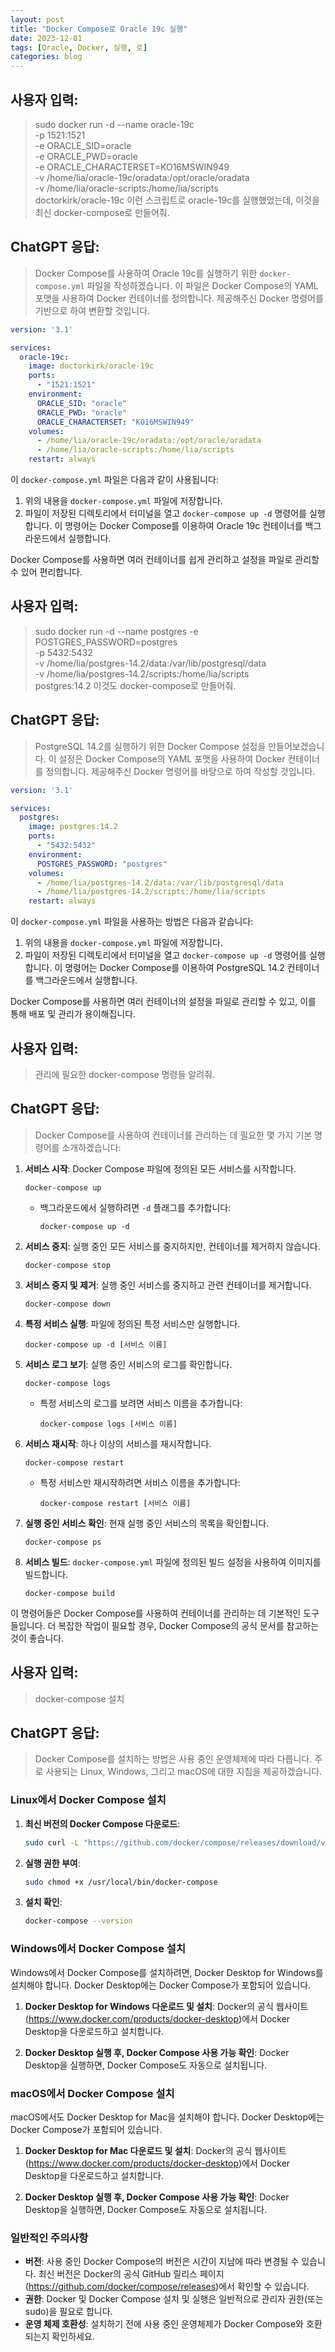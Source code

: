 ```yaml
---
layout: post
title: "Docker Compose로 Oracle 19c 실행"
date: 2023-12-01
tags: [Oracle, Docker, 실행, 로]
categories: blog
---
```


## 사용자 입력:
> sudo docker run -d --name oracle-19c \
-p 1521:1521 \
-e ORACLE_SID=oracle \
-e ORACLE_PWD=oracle \
-e ORACLE_CHARACTERSET=KO16MSWIN949 \
-v /home/lia/oracle-19c/oradata:/opt/oracle/oradata \
-v /home/lia/oracle-scripts:/home/lia/scripts \
doctorkirk/oracle-19c  이런 스크립트로 oracle-19c를 실행했었는데, 이것을 최신 docker-compose로 만들어줘.

## ChatGPT 응답:
> Docker Compose를 사용하여 Oracle 19c를 실행하기 위한 `docker-compose.yml` 파일을 작성하겠습니다. 이 파일은 Docker Compose의 YAML 포맷을 사용하여 Docker 컨테이너를 정의합니다. 제공해주신 Docker 명령어를 기반으로 하여 변환할 것입니다.

```yaml
version: '3.1'

services:
  oracle-19c:
    image: doctorkirk/oracle-19c
    ports:
      - "1521:1521"
    environment:
      ORACLE_SID: "oracle"
      ORACLE_PWD: "oracle"
      ORACLE_CHARACTERSET: "KO16MSWIN949"
    volumes:
      - /home/lia/oracle-19c/oradata:/opt/oracle/oradata
      - /home/lia/oracle-scripts:/home/lia/scripts
    restart: always
```

이 `docker-compose.yml` 파일은 다음과 같이 사용됩니다:

1. 위의 내용을 `docker-compose.yml` 파일에 저장합니다.
2. 파일이 저장된 디렉토리에서 터미널을 열고 `docker-compose up -d` 명령어를 실행합니다. 이 명령어는 Docker Compose를 이용하여 Oracle 19c 컨테이너를 백그라운드에서 실행합니다.

Docker Compose를 사용하면 여러 컨테이너를 쉽게 관리하고 설정을 파일로 관리할 수 있어 편리합니다.

## 사용자 입력:
> sudo docker run -d --name postgres -e POSTGRES_PASSWORD=postgres \
-p 5432:5432 \
-v /home/lia/postgres-14.2/data:/var/lib/postgresql/data \
-v /home/lia/postgres-14.2/scripts:/home/lia/scripts \
postgres:14.2   이것도 docker-compose로 만들어줘.

## ChatGPT 응답:
> PostgreSQL 14.2를 실행하기 위한 Docker Compose 설정을 만들어보겠습니다. 이 설정은 Docker Compose의 YAML 포맷을 사용하여 Docker 컨테이너를 정의합니다. 제공해주신 Docker 명령어를 바탕으로 하여 작성할 것입니다.

```yaml
version: '3.1'

services:
  postgres:
    image: postgres:14.2
    ports:
      - "5432:5432"
    environment:
      POSTGRES_PASSWORD: "postgres"
    volumes:
      - /home/lia/postgres-14.2/data:/var/lib/postgresql/data
      - /home/lia/postgres-14.2/scripts:/home/lia/scripts
    restart: always
```

이 `docker-compose.yml` 파일을 사용하는 방법은 다음과 같습니다:

1. 위의 내용을 `docker-compose.yml` 파일에 저장합니다.
2. 파일이 저장된 디렉토리에서 터미널을 열고 `docker-compose up -d` 명령어를 실행합니다. 이 명령어는 Docker Compose를 이용하여 PostgreSQL 14.2 컨테이너를 백그라운드에서 실행합니다.

Docker Compose를 사용하면 여러 컨테이너의 설정을 파일로 관리할 수 있고, 이를 통해 배포 및 관리가 용이해집니다.

## 사용자 입력:
> 관리에 필요한 docker-compose 명령들 알려줘.

## ChatGPT 응답:
> Docker Compose를 사용하여 컨테이너를 관리하는 데 필요한 몇 가지 기본 명령어를 소개하겠습니다:

1. **서비스 시작**: Docker Compose 파일에 정의된 모든 서비스를 시작합니다.
   ```
   docker-compose up
   ```
   - 백그라운드에서 실행하려면 `-d` 플래그를 추가합니다:
     ```
     docker-compose up -d
     ```

2. **서비스 중지**: 실행 중인 모든 서비스를 중지하지만, 컨테이너를 제거하지 않습니다.
   ```
   docker-compose stop
   ```

3. **서비스 중지 및 제거**: 실행 중인 서비스를 중지하고 관련 컨테이너를 제거합니다.
   ```
   docker-compose down
   ```

4. **특정 서비스 실행**: 파일에 정의된 특정 서비스만 실행합니다.
   ```
   docker-compose up -d [서비스 이름]
   ```

5. **서비스 로그 보기**: 실행 중인 서비스의 로그를 확인합니다.
   ```
   docker-compose logs
   ```
   - 특정 서비스의 로그를 보려면 서비스 이름을 추가합니다:
     ```
     docker-compose logs [서비스 이름]
     ```

6. **서비스 재시작**: 하나 이상의 서비스를 재시작합니다.
   ```
   docker-compose restart
   ```
   - 특정 서비스만 재시작하려면 서비스 이름을 추가합니다:
     ```
     docker-compose restart [서비스 이름]
     ```

7. **실행 중인 서비스 확인**: 현재 실행 중인 서비스의 목록을 확인합니다.
   ```
   docker-compose ps
   ```

8. **서비스 빌드**: `docker-compose.yml` 파일에 정의된 빌드 설정을 사용하여 이미지를 빌드합니다.
   ```
   docker-compose build
   ```

이 명령어들은 Docker Compose를 사용하여 컨테이너를 관리하는 데 기본적인 도구들입니다. 더 복잡한 작업이 필요할 경우, Docker Compose의 공식 문서를 참고하는 것이 좋습니다.

## 사용자 입력:
> docker-compose 설치

## ChatGPT 응답:
> Docker Compose를 설치하는 방법은 사용 중인 운영체제에 따라 다릅니다. 주로 사용되는 Linux, Windows, 그리고 macOS에 대한 지침을 제공하겠습니다.

### Linux에서 Docker Compose 설치

1. **최신 버전의 Docker Compose 다운로드**:
   ```bash
   sudo curl -L "https://github.com/docker/compose/releases/download/v2.5.0/docker-compose-$(uname -s)-$(uname -m)" -o /usr/local/bin/docker-compose
   ```

2. **실행 권한 부여**:
   ```bash
   sudo chmod +x /usr/local/bin/docker-compose
   ```

3. **설치 확인**:
   ```bash
   docker-compose --version
   ```

### Windows에서 Docker Compose 설치

Windows에서 Docker Compose를 설치하려면, Docker Desktop for Windows를 설치해야 합니다. Docker Desktop에는 Docker Compose가 포함되어 있습니다.

1. **Docker Desktop for Windows 다운로드 및 설치**:
   Docker의 공식 웹사이트(https://www.docker.com/products/docker-desktop)에서 Docker Desktop을 다운로드하고 설치합니다.

2. **Docker Desktop 실행 후, Docker Compose 사용 가능 확인**:
   Docker Desktop을 실행하면, Docker Compose도 자동으로 설치됩니다.

### macOS에서 Docker Compose 설치

macOS에서도 Docker Desktop for Mac을 설치해야 합니다. Docker Desktop에는 Docker Compose가 포함되어 있습니다.

1. **Docker Desktop for Mac 다운로드 및 설치**:
   Docker의 공식 웹사이트(https://www.docker.com/products/docker-desktop)에서 Docker Desktop을 다운로드하고 설치합니다.

2. **Docker Desktop 실행 후, Docker Compose 사용 가능 확인**:
   Docker Desktop을 실행하면, Docker Compose도 자동으로 설치됩니다.

### 일반적인 주의사항

- **버전**: 사용 중인 Docker Compose의 버전은 시간이 지남에 따라 변경될 수 있습니다. 최신 버전은 Docker의 공식 GitHub 릴리스 페이지(https://github.com/docker/compose/releases)에서 확인할 수 있습니다.
- **권한**: Docker 및 Docker Compose 설치 및 실행은 일반적으로 관리자 권한(또는 sudo)을 필요로 합니다.
- **운영 체제 호환성**: 설치하기 전에 사용 중인 운영체제가 Docker Compose와 호환되는지 확인하세요.

